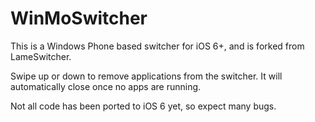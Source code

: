 WinMoSwitcher
=============

This is a Windows Phone based switcher for iOS 6+, and is forked from LameSwitcher. 

Swipe up or down to remove applications from the switcher. It will automatically close once no apps are running. 

Not all code has been ported to iOS 6 yet, so expect many bugs.
